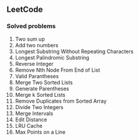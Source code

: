 ## LeetCode

### Solved problems
1. Two sum up
2. Add two numbers
3. Longest Substring Without Repeating Characters
5. Longest Palindromic Substring 
7. Reverse Integer
19. Remove Nth Node From End of List 
20. Valid Parantheses
21. Merge Two Sorted Lists
22. Generate Parentheses 
23. Merge k Sorted Lists
26. Remove Duplicates from Sorted Array
29. Divide Two Integers
56. Merge Intervals
72. Edit Distance
146. LRU Cache
149. Max Points on a Line
